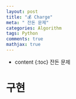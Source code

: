```yaml
---
layout: post
title: "💰 Charge"
meta: " 잔돈 문제"
categories: Algorithm
tags: Python
comments: true
mathjax: true
---
```




* content
{:toc}
잔돈 문제

# 구현

